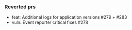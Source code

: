 ### Reverted prs

- feat: Additional logs for application versions #279 + #283
- vuln: Event reporter critical fixes  #278
